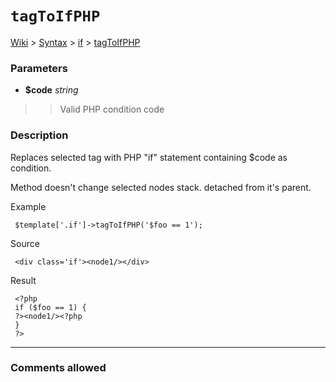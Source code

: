 # `tagToIfPHP` #
[Wiki](http://code.google.com/p/querytemplates/w/list) > [Syntax](Syntax.md) > [if](ifSyntax.md) > [tagToIfPHP](tagToIfPHPMethodPHP.md)
### Parameters ###
  * **$code** _string_
> > Valid PHP condition code


### Description ###
Replaces selected tag with PHP "if" statement containing $code as condition.


Method doesn't change selected nodes stack.  detached from it's parent.


Example
```
 $template['.if']->tagToIfPHP('$foo == 1');

```
Source
```
 <div class='if'><node1/></div>

```
Result
```
 <?php
 if ($foo == 1) {
 ?><node1/><?php
 }
 ?>

```

---



### Comments allowed ###